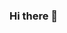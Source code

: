 ### Hi there 👋

<!--
**SaintBenjamino/SaintBenjamino** is a ✨ _special_ ✨ repository because its `README.md` (this file) appears on your GitHub profile.

-Hello people!
-This is your allmighty overlord SaintBenjamino here, conqueror of the lands between and eater of the elden donut.
-If we get to choose pronouns here, I'm gonna go with It/Its because it is the most confusing yet awesome pronoun.
-Wait. Is It even a pronoun? Is it a Clown? Is it that thing from wrinkle in time? 
-IDK ¯\_(ツ)_/¯
-Well anyways I like rock climbing
-And playing too much Elden Ring because it is an amazing video game
-You should play it
-I live in an average sized megafortress with a deluxe dungeon and two ancient blue dragons to gaurd it.
-Their names are Abbott and Costello, like the aliens in Arrival.
-A GREAT movie which you should watch.
-My UVU buddies are Ty, Marie, Jared, Anissa, Shantelle, and that loud guy with the tiny sideburns who I cannot remember his name for the life of me.
-I like OK GO and similair music, but basically every type of music is good.
-But yeah thats me. 

